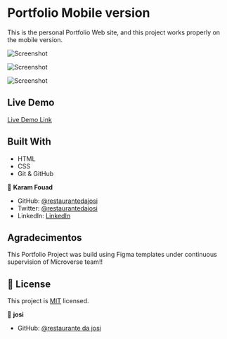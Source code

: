 # Portfolio Mobile version
This is the personal Portfolio Web site, and this project works properly on the mobile version.


![Screenshot](https://user-images.githubusercontent.com/77942746/162585504-3b2882e6-b12b-404c-bc89-2923c481597b.png)

![Screenshot](https://user-images.githubusercontent.com/77942746/162585535-4062f216-70b8-4109-a3f0-4dfed2d7a5ba.png)

![Screenshot](https://user-images.githubusercontent.com/77942746/162585548-ac99a793-ae69-4b90-a407-b547d82d071b.png)

## Live Demo

[Live Demo Link](https://karam084.github.io/portfolio-mobile-version/)

## Built With

- HTML
- CSS
- Git & GitHub

👤 **Karam Fouad**

- GitHub: [@restaurantedajosi](https://github.com/karam084)
- Twitter: [@restaurantedajosi](https://twitter.com/ElarabFouad)
- LinkedIn: [LinkedIn](https://www.linkedin.com/in/karam-fouad-179830214/)

## Agradecimentos 
This Portfolio Project was build using Figma templates under continuous supervision of Microverse team!!

## 📝 License

This project is [MIT](./MIT.md) licensed.


👤 **josi**

- GitHub: [@restaurante da josi](https://github.com/karam084/portfolio-mobile-version)
